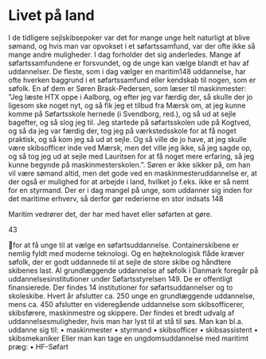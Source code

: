 # Livet på land

I de tidligere sejlskibsepoker var det for mange unge helt naturligt at blive sømand, og hvis man var opvokset i et
søfartssamfund, var der ofte ikke så mange andre muligheder. I dag forholder det sig anderledes. Mange af
søfartssamfundene er forsvundet, og de unge kan vælge blandt et hav af uddannelser.
De fleste, som i dag vælger en maritim148 uddannelse,
har ofte hverken baggrund i et søfartssamfund eller
kendskab til nogen, som er søfolk. En af dem er
Søren Brask-Pedersen, som læser til maskinmester:
”Jeg læste HTX oppe i Aalborg, og efter jeg var
færdig der, så skulle der jo ligesom ske noget nyt, og
så fik jeg et tilbud fra Mærsk om, at jeg kunne komme
på Søfartsskole hernede (i Svendborg, red.), og så ud
at sejle bagefter, og så slog jeg til. Jeg startede på
søfartsskolen ude på Kogtved, og så da jeg var
færdig der, tog jeg på værkstedsskole for at få noget
praktisk, og så kom jeg så ud at sejle. Og så ville de
jo have, at jeg skulle være skibsofficer inde ved
Mærsk, men det ville jeg ikke, så jeg sagde op, og så
tog jeg ud at sejle med Lauritsen for at få noget mere
erfaring, så jeg kunne begynde på
maskinmesterskolen.”.
Søren er ikke sikker på, om han vil være sømand altid, men det gode ved en maskinmesteruddannelse er, at der også er
mulighed for at arbejde i land, hvilket jo f.eks. ikke er så nemt for en styrmand.
Der er i dag mangel på unge, som uddanner sig inden for det maritime erhverv, så derfor gør rederierne en stor indsats
148

Maritim vedrører det, der har med havet eller søfarten at gøre.

43

for at få unge til at vælge en søfartsuddannelse. Containerskibene er nemlig fyldt med moderne teknologi. Og en
højteknologisk flåde kræver søfolk, der er godt uddannede til at sejle de store skibe og håndtere skibenes last.
Al grundlæggende uddannelse af søfolk i Danmark foregår på uddannelsesinstitutioner under Søfartsstyrelsen 149. De er
offentligt finansierede. Der findes 14 institutioner for søfartsuddannelser og to skoleskibe. Hvert år afslutter ca. 250
unge en grundlæggende uddannelse, mens ca. 450 afslutter en videregående uddannelse som skibsofficerer, skibsførere,
maskinmestre og skippere.
Der findes et bredt udvalg af uddannelsesmuligheder, hvis man har lyst til at stå til søs. Man kan bl.a. uddanne sig til:
• maskinmester
• styrmand
• skibsofficer
• skibsassistent
• skibsmekaniker
Eller man kan tage en ungdomsuddannelse med maritimt præg:
• HF-Søfart


